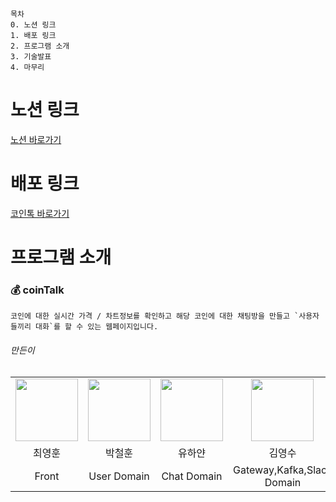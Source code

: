 ```
목차
0. 노션 링크
1. 배포 링크
2. 프로그램 소개
3. 기술발표
4. 마무리
```
# 노션 링크

[노션 바로가기]()


# 배포 링크

[코인톡 바로가기](https://cointalk.wachsenhaus.com)


# 프로그램 소개

### 💰 coinTalk
```
코인에 대한 실시간 가격 / 차트정보를 확인하고 해당 코인에 대한 채팅방을 만들고 `사용자들끼리 대화`를 할 수 있는 웹페이지입니다.
```


###### 만든이
<table>
    <tr>
        <td align="center">
            <a href="https://github.com/"><img  width="100px" src="https://avatars.githubusercontent.com/u/59411545?v=4" /></a>
        </td>
        <td align="center">
            <a href="https://github.com/"><img  width="100px" src="https://avatars.githubusercontent.com/u/57323359?v=4" /></a>
        </td>
        <td align="center">
            <a href="https://github.com/"><img  width="100px" src="https://avatars.githubusercontent.com/u/73471529?v=4" /></a>
        </td>
        <td align="center">
            <a href="https://github.com/"><img  width="100px" src="https://avatars.githubusercontent.com/u/53042885?v=4" /></a>
        </td>  
    </tr>
    <tr>
        <td align="center">최영훈</td>
        <td align="center">박철훈</td>
        <td align="center">유하얀</td>
        <td align="center">김영수</td>
  </tr>
    <tr>
        <td align="center">Front</td>
        <td align="center">User Domain</td>
        <td align="center">Chat Domain</td>
        <td align="center">Gateway,Kafka,Slack Domain</td>
    </tr>
</table>
